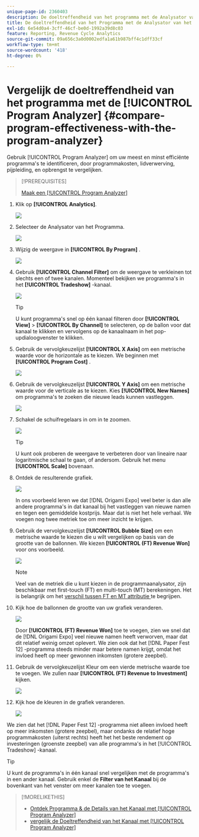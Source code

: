 ```yaml
---
unique-page-id: 2360403
description: De doeltreffendheid van het programma met de Analysator van het Programma vergelijken - de Documentatie van Marketo -
title: De doeltreffendheid van het Programma met de Analysator van het Programma vergelijken
exl-id: 6e54d0a4-3cff-46cf-be0d-1992a39d8c03
feature: Reporting, Revenue Cycle Analytics
source-git-commit: 09a656c3a0d0002edfa1a61b987bff4c1dff33cf
workflow-type: tm+mt
source-wordcount: '418'
ht-degree: 0%

---
```


# Vergelijk de doeltreffendheid van het programma met de [!UICONTROL Program Analyzer] {#compare-program-effectiveness-with-the-program-analyzer}

Gebruik [!UICONTROL Program Analyzer] om uw meest en minst efficiënte programma&#39;s te identificeren, door programmakosten, lidverwerving, pijpleiding, en opbrengst te vergelijken.

>[!PREREQUISITES]
>
>[ Maak een [!UICONTROL Program Analyzer]](/help/marketo/product-docs/reporting/revenue-cycle-analytics/program-analytics/create-a-program-analyzer.md)

1. Klik op **[!UICONTROL Analytics]**.

   ![](assets/image2014-9-17-18-3a50-3a30.png)

1. Selecteer de Analysator van het Programma.

   ![](assets/image2014-9-17-18-3a50-3a37.png)

1. Wijzig de weergave in **[!UICONTROL By Program]** .

   ![](assets/image2014-9-17-18-3a50-3a44.png)

1. Gebruik **[!UICONTROL Channel Filter]** om de weergave te verkleinen tot slechts een of twee kanalen. Momenteel bekijken we programma&#39;s in het **[!UICONTROL Tradeshow]** -kanaal.

   ![](assets/image2014-9-17-18-3a51-3a2.png)

   >[!TIP]
   >
   >U kunt programma&#39;s snel op één kanaal filteren door **[!UICONTROL View]** > **[!UICONTROL By Channel]** te selecteren, op de ballon voor dat kanaal te klikken en vervolgens op de kanaalnaam in het pop-updialoogvenster te klikken.

1. Gebruik de vervolgkeuzelijst **[!UICONTROL X Axis]** om een metrische waarde voor de horizontale as te kiezen. We beginnen met **[!UICONTROL Program Cost]** .

   ![](assets/image2014-9-17-18-3a52-3a16.png)

1. Gebruik de vervolgkeuzelijst **[!UICONTROL Y Axis]** om een metrische waarde voor de verticale as te kiezen. Kies **[!UICONTROL New Names]** om programma&#39;s te zoeken die nieuwe leads kunnen vastleggen.

   ![](assets/image2014-9-17-18-3a52-3a26.png)

1. Schakel de schuifregelaars in om in te zoomen.

   ![](assets/image2014-9-17-18-3a53-3a9.png)

   >[!TIP]
   >
   >U kunt ook proberen de weergave te verbeteren door van lineaire naar logaritmische schaal te gaan, of andersom. Gebruik het menu **[!UICONTROL Scale]** bovenaan.

1. Ontdek de resulterende grafiek.

   ![](assets/image2014-9-17-18-3a53-3a49.png)

   In ons voorbeeld leren we dat [!DNL Origami Expo] veel beter is dan alle andere programma&#39;s in dat kanaal bij het vastleggen van nieuwe namen en tegen een gemiddelde kostprijs. Maar dat is niet het hele verhaal. We voegen nog twee metriek toe om meer inzicht te krijgen.

1. Gebruik de vervolgkeuzelijst **[!UICONTROL Bubble Size]** om een metrische waarde te kiezen die u wilt vergelijken op basis van de grootte van de ballonnen. We kiezen **[!UICONTROL (FT) Revenue Won]** voor ons voorbeeld.

   ![](assets/image2014-9-17-18-3a54-3a25.png)

   >[!NOTE]
   >
   >Veel van de metriek die u kunt kiezen in de programmaanalysator, zijn beschikbaar met first-touch (FT) en multi-touch (MT) berekeningen. Het is belangrijk om het [ verschil tussen FT en MT attributie ](/help/marketo/product-docs/reporting/revenue-cycle-analytics/revenue-tools/attribution/understanding-attribution.md) te begrijpen.

1. Kijk hoe de ballonnen de grootte van uw grafiek veranderen.

   ![](assets/image2014-9-17-18-3a54-3a57.png)

   Door **[!UICONTROL (FT) Revenue Won]** toe te voegen, zien we snel dat de [!DNL Origami Expo] veel nieuwe namen heeft verworven, maar dat dit relatief weinig omzet oplevert. We zien ook dat het [!DNL Paper Fest 12] -programma steeds minder maar betere namen krijgt, omdat het invloed heeft op meer gewonnen inkomsten (grotere zeepbel).

1. Gebruik de vervolgkeuzelijst Kleur om een vierde metrische waarde toe te voegen. We zullen naar **[!UICONTROL (FT) Revenue to Investment]** kijken.

   ![](assets/image2014-9-17-18-3a55-3a33.png)

1. Kijk hoe de kleuren in de grafiek veranderen.

   ![](assets/image2014-9-17-18-3a55-3a47.png)

We zien dat het [!DNL Paper Fest 12] -programma niet alleen invloed heeft op meer inkomsten (grotere zeepbel), maar ondanks de relatief hoge programmakosten (uiterst rechts) heeft het het beste rendement op investeringen (groenste zeepbel) van alle programma&#39;s in het [!UICONTROL Tradeshow] -kanaal.

>[!TIP]
>
>U kunt de programma&#39;s in één kanaal snel vergelijken met de programma&#39;s in een ander kanaal. Gebruik enkel de **Filter van het Kanaal** bij de bovenkant van het venster om meer kanalen toe te voegen.

>[!MORELIKETHIS]
>
>* [ Ontdek Programma &amp; de Details van het Kanaal met [!UICONTROL Program Analyzer]](/help/marketo/product-docs/reporting/revenue-cycle-analytics/program-analytics/explore-program-and-channel-details-with-the-program-analyzer.md)
>* [ vergelijk de Doeltreffendheid van het Kanaal met [!UICONTROL Program Analyzer]](/help/marketo/product-docs/reporting/revenue-cycle-analytics/program-analytics/compare-channel-effectiveness-with-the-program-analyzer.md)
